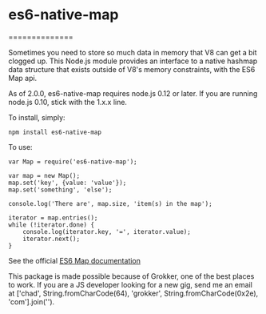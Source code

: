 # es6-native-map
==============

Sometimes you need to store so much data in memory that V8 can get a bit clogged up. This Node.js module provides an interface to a native hashmap data structure that exists outside of V8's memory constraints, with the ES6 Map api.

As of 2.0.0, es6-native-map requires node.js 0.12 or later. If you are running node.js 0.10, stick with the 1.x.x line.

To install, simply:

    npm install es6-native-map

To use:

    var Map = require('es6-native-map');

    var map = new Map();
    map.set('key', {value: 'value'});
    map.set('something', 'else');

    console.log('There are', map.size, 'item(s) in the map');

    iterator = map.entries();
    while (!iterator.done) {
        console.log(iterator.key, '=', iterator.value);
        iterator.next();
    }

See the official [ES6 Map documentation](http://people.mozilla.org/~jorendorff/es6-draft.html#sec-map-objects)

This package is made possible because of Grokker, one of the best places to work. If you are a JS developer looking for a new gig, send me an email at &#x5b;'chad', String.fromCharCode(64), 'grokker', String.fromCharCode(0x2e), 'com'&#x5d;.join('').
